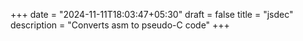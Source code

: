 +++
date = "2024-11-11T18:03:47+05:30"
draft = false
title = "jsdec"
description = "Converts asm to pseudo-C code"
+++
